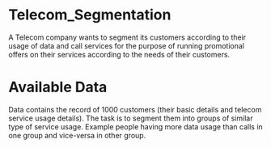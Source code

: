 # Telecom_Segmentation
A Telecom company wants to segment its customers according to their usage of data and call services for the purpose of running promotional offers on their services according to the needs of their customers.
# Available Data
Data contains the record of 1000 customers (their basic details and telecom service usage details).
The task is to segment them into groups of similar type of service usage. Example people having more data usage than calls in one group and vice-versa in other group.
